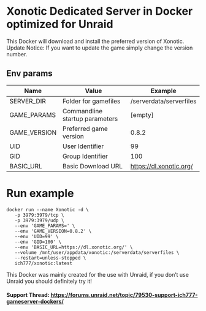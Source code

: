 # Xonotic Dedicated Server in Docker optimized for Unraid

This Docker will download and install the preferred version of Xonotic.
Update Notice: If you want to update the game simply change the version number.


## Env params

| Name | Value | Example |
| --- | --- | --- |
| SERVER_DIR | Folder for gamefiles | /serverdata/serverfiles |
| GAME_PARAMS | Commandline startup parameters | [empty] |
| GAME_VERSION | Preferred game version | 0.8.2 |
| UID | User Identifier | 99 |
| GID | Group Identifier | 100 |
| BASIC_URL | Basic Download URL | https://dl.xonotic.org/ |

# Run example
```
docker run --name Xonotic -d \
   -p 3979:3979/tcp \
   -p 3979:3979/udp \
   --env 'GAME_PARAMS=' \
   --env 'GAME_VERSION=0.8.2' \
   --env 'UID=99' \
   --env 'GID=100' \
   --env 'BASIC_URL=https://dl.xonotic.org/' \
   --volume /mnt/user/appdata/xonotic:/serverdata/serverfiles \
   --restart=unless-stopped \
   ich777/xonotic:latest
```

This Docker was mainly created for the use with Unraid, if you don’t use Unraid you should definitely try it!

#### Support Thread: https://forums.unraid.net/topic/79530-support-ich777-gameserver-dockers/